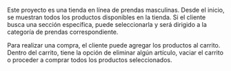 Este proyecto es una tienda en línea de prendas masculinas. Desde el inicio, se muestran todos los productos disponibles en la tienda. Si el cliente busca una sección específica, puede seleccionarla y será dirigido a la categoría de prendas correspondiente.

Para realizar una compra, el cliente puede agregar los productos al carrito. Dentro del carrito, tiene la opción de eliminar algún artículo, vaciar el carrito o proceder a comprar todos los productos seleccionados.
